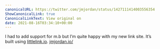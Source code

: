 ```yaml
---
canonicalURL: https://twitter.com/jmjordan/status/1427111414003556354
ShowCanonicalLink: true
CanonicalLinkText: View original on
date: 2021-08-16T03:34:10+00:00
---
```

I had to add support for m.b but I’m quite happy with my new link site. It’s built using [littlelink.io](https://littlelink.io). [jmjordan.io/](https://jmjordan.io/)